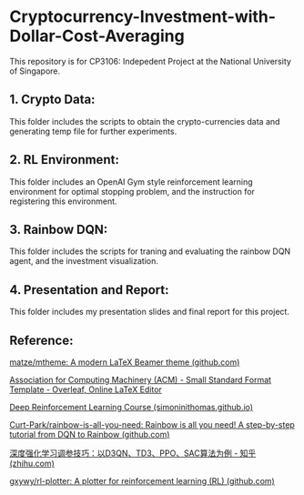 # Cryptocurrency-Investment-with-Dollar-Cost-Averaging
This repository is for CP3106: Indepedent Project at the National University of Singapore.

## 1. Crypto Data:
This folder includes the scripts to obtain the crypto-currencies data and generating temp file for further experiments.

## 2. RL Environment:
This folder includes an OpenAI Gym style reinforcement learning environment for optimal stopping problem, and the instruction for registering this environment. 

## 3. Rainbow DQN:
This folder includes the scripts for traning and evaluating the rainbow DQN agent, and the investment visualization.

## 4. Presentation and Report:
This folder includes my presentation slides and final report for this project.

## Reference:
[matze/mtheme: A modern LaTeX Beamer theme (github.com)](https://github.com/matze/mtheme)

[Association for Computing Machinery (ACM) - Small Standard Format Template - Overleaf, Online LaTeX Editor](https://www.overleaf.com/latex/templates/association-for-computing-machinery-acm-small-standard-format-template/sksvmbxyfhnw)

[Deep Reinforcement Learning Course (simoninithomas.github.io)](https://simoninithomas.github.io/Deep_reinforcement_learning_Course/)

[Curt-Park/rainbow-is-all-you-need: Rainbow is all you need! A step-by-step tutorial from DQN to Rainbow (github.com)](https://github.com/Curt-Park/rainbow-is-all-you-need)

[深度强化学习调参技巧：以D3QN、TD3、PPO、SAC算法为例 - 知乎 (zhihu.com)](https://zhuanlan.zhihu.com/p/345353294)

[gxywy/rl-plotter: A plotter for reinforcement learning (RL) (github.com)](https://github.com/gxywy/rl-plotter)
